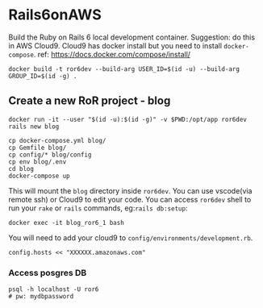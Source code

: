 # Rails6onAWS

Build the Ruby on Rails 6 local development container.
Suggestion: do this in AWS Cloud9. Cloud9 has docker install but you need to install `docker-compose`.
ref: https://docs.docker.com/compose/install/


```
docker build -t ror6dev --build-arg USER_ID=$(id -u) --build-arg GROUP_ID=$(id -g) .

```

## Create a new RoR project - blog
```
docker run -it --user "$(id -u):$(id -g)" -v $PWD:/opt/app ror6dev rails new blog

cp docker-compose.yml blog/
cp Gemfile blog/
cp config/* blog/config
cp env blog/.env
cd blog
docker-compose up

```
This will mount the `blog` directory inside `ror6dev`. You can use vscode(via remote ssh) or Cloud9 to edit your code.
You can access `ror6dev` shell to run your `rake` or `rails` commands, eg:`rails db:setup`:

```
docker exec -it blog_ror6_1 bash

```
You will need to add your cloud9 to `config/environments/development.rb`.

```
config.hosts << "XXXXXX.amazonaws.com"
```


### Access posgres DB
```
psql -h localhost -U ror6
# pw: mydbpassword
```